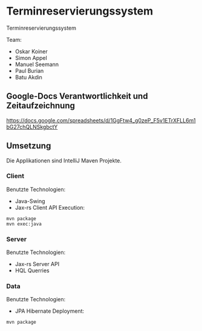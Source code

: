# Terminreservierungssystem
Terminreservierungssystem

Team:
* Oskar Koiner
* Simon Appel
* Manuel Seemann
* Paul Burian
* Batu Akdin


## Google-Docs Verantwortlichkeit und Zeitaufzeichnung
<a href="https://docs.google.com/spreadsheets/d/1GgFtw4_g0zeP_F5v1ETrXFLL6m1bG27chQLNSkgbctY/" target="_blank">https://docs.google.com/spreadsheets/d/1GgFtw4_g0zeP_F5v1ETrXFLL6m1bG27chQLNSkgbctY</a>

## Umsetzung
Die Applikationen sind IntelliJ Maven Projekte.
### Client
Benutzte Technologien:
* Java-Swing
* Jax-rs Client API
Execution:
```
mvn package
mvn exec:java
```
### Server
Benutzte Technologien:
* Jax-rs Server API
* HQL Querries
### Data
Benutzte Technologien:
* JPA Hibernate
Deployment:
```
mvn package
```
